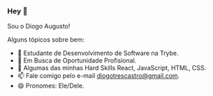 ### Hey 👋
Sou o Diogo Augusto! 

Alguns tópicos sobre bem:

- 🌱 Estudante de Desenvolvimento de Software na Trybe.
- 🔭 Em Busca de Oportunidade Profisional.
- :rocket: Algumas das minhas Hard Skills React, JavaScript, HTML, CSS.
- 📫 Fale comigo pelo e-mail diogotrescastro@gmail.com.
- 😄 Pronomes: Ele/Dele.

